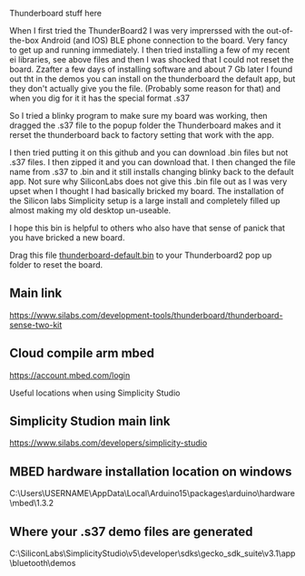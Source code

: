 Thunderboard stuff here



When I first tried the ThunderBoard2 I was very imprerssed with the out-of-the-box Android (and IOS) BLE phone connection to the board. Very fancy to get up and running immediately. I then tried installing a few of my recent ei libraries, see above files and then I was shocked that I could not reset the board. Zzafter a few days of installing software and about 7 Gb later I found out tht in the demos you can install on the thunderboard the default app, but they don't actually give you the file. (Probably some reason for that) and when you dig for it it has the special format .s37

So I tried a blinky program to make sure my board was working, then dragged the .s37 file to the popup folder the Thunderboard makes and it rerset the thunderboard back to factory setting that work with the app.

I then tried putting it on this github and you can download .bin files but not .s37 files. I then zipped it and you can download that. I then changed the file name from .s37 to .bin and it still installs changing blinky back to the default app. Not sure why SiliconLabs does not give this .bin file out as I was very upset when I thought I had basically bricked my board. The installation of the Silicon labs Simplicity setup is a large install and completely filled up almost making my old desktop un-useable. 

I hope this bin is helpful to others who also have that sense of panick that you have bricked a new board.

Drag this file [thunderboard-default.bin](thunderboard-default.bin) to your Thunderboard2 pop up folder to reset the board.




## Main link

https://www.silabs.com/development-tools/thunderboard/thunderboard-sense-two-kit

## Cloud compile  arm mbed

https://account.mbed.com/login



Useful locations when using Simplicity Studio

## Simplicity Studion main link
https://www.silabs.com/developers/simplicity-studio


## MBED hardware  installation location on windows 
C:\Users\USERNAME\AppData\Local\Arduino15\packages\arduino\hardware\mbed\1.3.2





## Where your .s37 demo files are generated
C:\SiliconLabs\SimplicityStudio\v5\developer\sdks\gecko_sdk_suite\v3.1\app\bluetooth\demos

